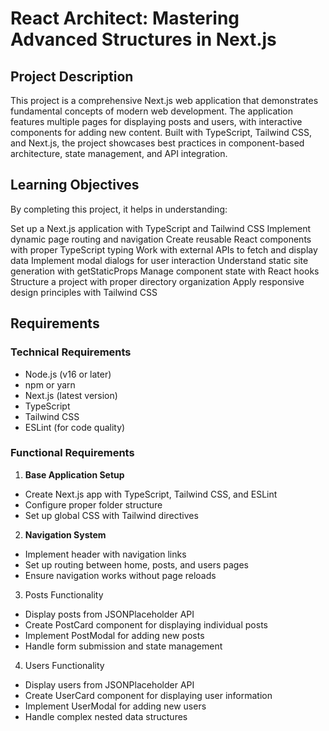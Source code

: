 # React Architect: Mastering Advanced Structures in Next.js

## Project Description

This project is a comprehensive Next.js web application that demonstrates fundamental concepts of modern web development. The application features multiple pages for displaying posts and users, with interactive components for adding new content. Built with TypeScript, Tailwind CSS, and Next.js, the project showcases best practices in component-based architecture, state management, and API integration.

## Learning Objectives

By completing this project, it helps in understanding:

Set up a Next.js application with TypeScript and Tailwind CSS
Implement dynamic page routing and navigation
Create reusable React components with proper TypeScript typing
Work with external APIs to fetch and display data
Implement modal dialogs for user interaction
Understand static site generation with getStaticProps
Manage component state with React hooks
Structure a project with proper directory organization
Apply responsive design principles with Tailwind CSS

## Requirements

### Technical Requirements

- Node.js (v16 or later)
- npm or yarn
- Next.js (latest version)
- TypeScript
- Tailwind CSS
- ESLint (for code quality)

### Functional Requirements

1. **Base Application Setup**

- Create Next.js app with TypeScript, Tailwind CSS, and ESLint
- Configure proper folder structure
- Set up global CSS with Tailwind directives

2. **Navigation System**

- Implement header with navigation links
- Set up routing between home, posts, and users pages
- Ensure navigation works without page reloads

3. Posts Functionality

- Display posts from JSONPlaceholder API
- Create PostCard component for displaying individual posts
- Implement PostModal for adding new posts
- Handle form submission and state management

4. Users Functionality

- Display users from JSONPlaceholder API
- Create UserCard component for displaying user information
- Implement UserModal for adding new users
- Handle complex nested data structures
